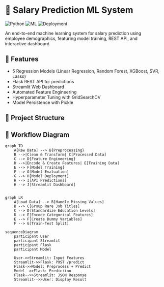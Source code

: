 # 💼 Salary Prediction ML System

![Python](https://img.shields.io/badge/Python-3.8%2B-blue)
![ML](https://img.shields.io/badge/Machine%20Learning-Supervised-orange)
![Deployment](https://img.shields.io/badge/Deployment-Flask%20%2B%20Streamlit-green)

An end-to-end machine learning system for salary prediction using employee demographics, featuring model training, REST API, and interactive dashboard.

## 🌟 Features
- 5 Regression Models (Linear Regression, Random Forest, XGBoost, SVR, Lasso)
- Flask REST API for predictions
- Streamlit Web Dashboard
- Automated Feature Engineering
- Hyperparameter Tuning with GridSearchCV
- Model Persistence with Pickle

## 📂 Project Structure

## 🔄 Workflow Diagram

```mermaid
graph TD
    A[Raw Data] --> B{Preprocessing}
    B -->|Clean & Transform| C[Processed Data]
    C --> D{Feature Engineering}
    D -->|Encode & Create Features| E[Training Data]
    E --> F[Model Training]
    F --> G[Model Evaluation]
    G --> H[Model Deployment]
    H --> I[API Predictions]
    H --> J[Streamlit Dashboard]


graph LR
    A[Load Data] --> B[Handle Missing Values]
    B --> C[Group Rare Job Titles]
    C --> D[Standardize Education Levels]
    D --> E[Encode Categorical Features]
    E --> F[Create Dummy Variables]
    F --> G[Train-Test Split]

sequenceDiagram
    participant User
    participant Streamlit
    participant Flask
    participant Model
    
    User->>Streamlit: Input Features
    Streamlit->>Flask: POST /predict
    Flask->>Model: Preprocess + Predict
    Model-->>Flask: Prediction
    Flask-->>Streamlit: JSON Response
    Streamlit-->>User: Display Result
